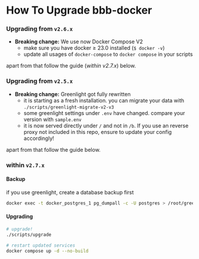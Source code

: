 # How To Upgrade bbb-docker

### Upgrading from `v2.6.x`
- **Breaking change:** We use now Docker Compose V2
    * make sure you have docker ≥ 23.0 installed (`$ docker -v`)
    * update all usages of `docker-compose` to `docker compose` in your scripts

apart from that follow the guide (_within v2.7.x_) below.

### Upgrading from `v2.5.x`

- **Breaking change:** Greenlight got fully rewritten
    * it is starting as a fresh installation. you can migrate your data with `./scripts/greenlight-migrate-v2-v3`
    * some greenlight settings under `.env` have changed. compare your version with `sample.env`
    * it is now served directly under `/` and not in `/b`. If you use an reverse proxy not included in this repo, ensure to update your config accordingly!

apart from that follow the guide below.

### within `v2.7.x`
#### Backup
if you use greenlight, create a database backup first
```bash
docker exec -t docker_postgres_1 pg_dumpall -c -U postgres > /root/greenlight_`date +%d-%m-%Y"_"%H_%M_%S`.sql
```

#### Upgrading
```bash
# upgrade!
./scripts/upgrade

# restart updated services
docker compose up -d --no-build
```
